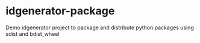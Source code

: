 # idgenerator-package
Demo idgenerator project to package and distribute python packages using sdist and bdist_wheel
